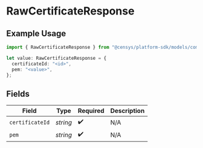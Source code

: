 # RawCertificateResponse

## Example Usage

```typescript
import { RawCertificateResponse } from "@censys/platform-sdk/models/components";

let value: RawCertificateResponse = {
  certificateId: "<id>",
  pem: "<value>",
};
```

## Fields

| Field              | Type               | Required           | Description        |
| ------------------ | ------------------ | ------------------ | ------------------ |
| `certificateId`    | *string*           | :heavy_check_mark: | N/A                |
| `pem`              | *string*           | :heavy_check_mark: | N/A                |
